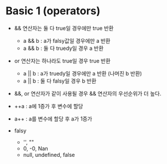 
# Basic 1 (operators)

* && 연산자는 둘 다 true일 경우에만 true 반환  
  * a && b : a가 falsy값일 경우에만 a 반환  
  * a && b : 둘 다 truedy일 경우 a 반환  

* or 연산자는 하나라도 true일 경우 true 반환   
  * a &#124;&#124; b : a가 truedy일 경우에만 a 반환 (나머진 b 반환)  
  * a &#124;&#124; b : 둘 다 falsy일 경우 b 반환  

* &&, or 연산자가 같이 사용될 경우 && 연산자의 우선순위가 더 높다.

* ++a : a에 1증가 후 변수에 할당

* a++ : a를 변수에 할당 후 a가 1증가

* falsy
  * '', ""
  * 0, -0, Nan
  * null, undefined, false

